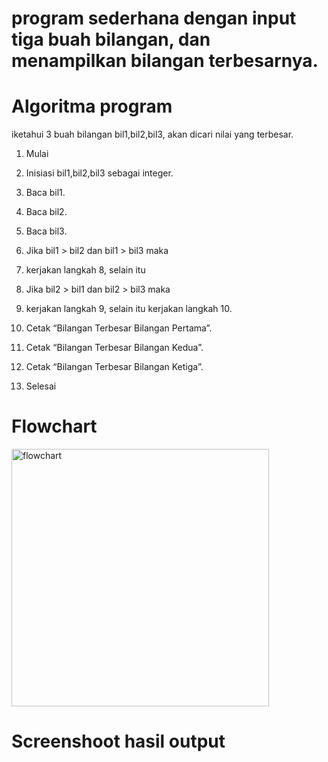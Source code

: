 # program sederhana dengan input tiga buah bilangan, dan menampilkan bilangan terbesarnya.

# Algoritma program

iketahui 3 buah bilangan bil1,bil2,bil3, akan dicari nilai yang terbesar.

 1. Mulai

 2. Inisiasi bil1,bil2,bil3 sebagai integer.

 3. Baca bil1.

 4. Baca bil2.

 5. Baca bil3.

 6. Jika bil1 > bil2 dan bil1 > bil3 maka

 7. kerjakan langkah 8, selain itu

 8. Jika bil2 > bil1 dan bil2 > bil3 maka

 9. kerjakan langkah 9, selain itu kerjakan langkah 10.
10. Cetak “Bilangan Terbesar Bilangan Pertama”.
11. Cetak “Bilangan Terbesar Bilangan Kedua”.
12. Cetak “Bilangan Terbesar Bilangan Ketiga”.
13. Selesai

# Flowchart

<img width="412" alt="flowchart" src="https://user-images.githubusercontent.com/92905452/142389737-98846714-c384-4473-85cc-efac1045646e.png">

# Screenshoot hasil output


